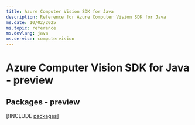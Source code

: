 ```yaml
---
title: Azure Computer Vision SDK for Java
description: Reference for Azure Computer Vision SDK for Java
ms.date: 10/02/2025
ms.topic: reference
ms.devlang: java
ms.service: computervision
---
```

# Azure Computer Vision SDK for Java - preview
## Packages - preview
[!INCLUDE [packages](computer-vision-index.md)]